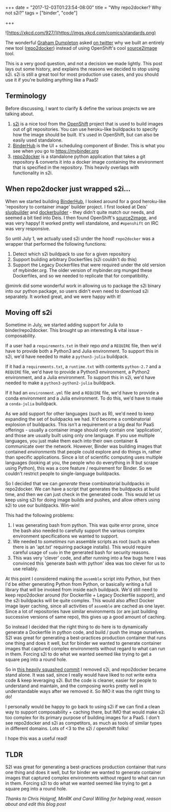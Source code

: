 +++
date = "2017-12-03T01:23:54-08:00"
title = "Why repo2docker? Why not s2i?"
tags = ["binder", "code"]

+++

![https://xkcd.com/927/](https://imgs.xkcd.com/comics/standards.png)

The wonderful [Graham Dumpleton](https://twitter.com/GrahamDumpleton) asked [on twitter](https://twitter.com/GrahamDumpleton/status/936740552304836608) why we built an entirely new tool ([repo2docker](https://github.com/jupyter/repo2docker)) instead of using OpenShift's cool [source2image](https://github.com/openshift/source-to-image) tool.

This is a very good question, and not a decision we made lightly. This post lays out some history, and explains the reasons we decided to stop using s2i. s2i is still a great tool for most production use cases, and you should use it if you're building anything like a PaaS! 

## Terminology 

Before discussing, I want to clarify & define the various projects we are talking about.

1. [s2i](https://github.com/openshift/source-to-image) is a nice tool from the [OpenShift](http://openshift.org/) project that is used to build images out of git repositories. You can use heroku-like buildpacks to specify how the image should be built. It's used in OpenShift, but can also be easily used standalone.
2. [BinderHub](https://github.com/jupyterhub/binderhub) is the UI + scheduling component of Binder. This is what you see when you go to https://mybinder.org
3. [repo2docker](https://github.com/jupyter/repo2docker) is a standalone python application that takes a git repository & converts it into a docker image containing the environment that is specified in the repository. This heavily overlaps with functionality in s2i.

## When repo2docker just wrapped s2i...

When we started building [BinderHub](https://github.com/jupyterhub/binderhub), I looked around for a good heroku-like 'repository to container image' builder project. I first looked at Deis' [slugbuilder](https://github.com/deis/slugbuilder) and [dockerbuilder](https://github.com/deis/dockerbuilder) - they didn't quite match our needs, and seemed a bit tied into Deis. I then found OpenShift's [source2image](https://github.com/openshift/source-to-image), and was very happy! It worked pretty well standalone, and `#openshift` on IRC was very responsive. 

So until July 1, we actually used s2i under the hood! `repo2docker` was a wrapper that performed the following functions:

1. Detect which s2i buildpack to use for a given repository
2. Support building arbitrary Dockerfiles (s2i couldn't do this)
3. Support the Legacy Dockerfiles that were required under the old version of mybinder.org. The older version of mybinder.org munged these Dockerfiles, and so we needed to replicate that for compatibility.

@minrk did some wonderful work in allowing us to package the s2i binary into our python package, so users didn't even need to download s2i separately. It worked great, and we were happy with it!

## Moving off s2i

Sometime in July, we started adding support for Julia to binder/repo2docker. This brought up an interesting & vital issue - composability. 

If a user had a `requirements.txt` in their repo *and* a `REQUIRE` file, then we'd have to provide both a Python3 and Julia environment. To support this in s2i, we'd have needed to make a `python3-julia` buildpack. 

If it had a `requirements.txt`, a `runtime.txt` with contents `python-2.7` and a `REQUIRE` file, we'd have to provide a Python3 environment, a Python2 environment, and a Julia environment. To support this in s2i, we'd have needed to make a `python3-python2-julia` buildpack. 

If it had an `environment.yml` file and a `REQUIRE` file, we'd have to provide a conda environment and a Julia environment. To do this, we'd have to make a `conda-julia` buildpack.

As we add support for other languages (such as R), we'd need to keep expanding the set of buildpacks we had. It'd become a combinatorial explosion of buildpacks. This isn't a requirement or a big deal for PaaS offerings - usually a container image should only contain one 'application', and those are usually built using only one language. If you use multiple languages, you just make them each into their own container & communicate over the network. However, Binder was building images that contained *environments* that people could explore and do things in, rather than specific applications. Since a lot of scientific computing uses multiple languages (looking at you, the people who do everything in R but scrape using Python), this was a core feature / requirement for Binder. So we couldn't restrict people to single-language buildpacks.

So I decided that we can *generate* these combinatorial buildpacks in repo2docker. We can have a script that generates the buildpacks at build time, and then we can just check in the generated code. This would let us keep using s2i for doing image builds and pushes, and allow others using s2i to use our buildpacks. Win-win!

This had the following problems:

1. I was generating bash from python. This was quite error prone, since the bash also needed to carefully support the various complex environment specifications we wanted to support.
2. We needed to *sometimes* run assemble scripts as root (such as when there is an 'apt.txt' requiring package installs). This would require careful usage of `sudo` in the generated bash for security reasons.
3. This was very 'clever' code, and after running into a few bugs here I was convinced this 'generate bash with python' idea was too clever for us to use reliably.

At this point I considered making the `assemble` script into Python, but then I'd be either generating Python from Python, or basically writing a full library that will be invoked from inside each buildpack. We'd still need to keep repo2docker around (for Dockerfile + Legacy Dockerfile support), and the s2i buildpacks will be quite complex. This would also affect Docker image layer caching, since all activities of `assemble` are cached as one layer. Since a lot of repositories have similar environments (or are just building successive versions of same repo), this gives up a good amount of caching.

So instead I decided that the right thing to do here is to dynamically generate a Dockerfile in python code, and build / push the image ourselves. S2I was great for generating a best-practices production container that runs one thing and does it well, but for binder we wanted to generate container images that captured complex environments without regard to what can run in them. Forcing s2i to do what we wanted seemed like trying to get a square peg into a round hole.

So in [this heavily squashed commit](https://github.com/jupyter/repo2docker/commit/38755650c28fe6c71adec5a5bf9adfdde2d9772e) I removed s2i, and repo2docker became stand alone. It was sad, since I really would have liked to not write extra code & keep leveraging s2i. But the code is cleaner, easier for people to understand and maintain, and the composing works pretty well in understandable ways after we removed it. So IMO it was the right thing to do!

I personally would be happy to go back to using s2i if we can find a clean way to support composability + caching there, but IMO that would make s2i too complex for its primary purpose of building images for a PaaS. I don't see repo2docker and s2i as competitors, as much as tools of similar types in different domains. Lots of <3 to the s2i / openshift folks!

I hope this was a useful read!

## TLDR

S2I was great for generating a best-practices production container that runs one thing and does it well, but for binder we wanted to generate container images that captured complex environments without regard to what can run in them. Forcing s2i to do what we wanted seemed like trying to get a square peg into a round hole.

*Thanks to Chris Holgraf, MinRK and Carol Willing for helping read, reason about and edit this blog post*
